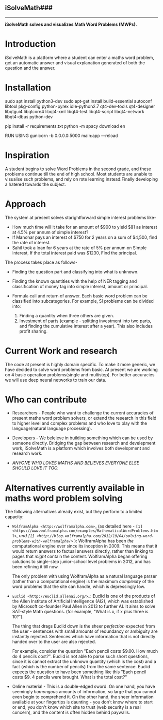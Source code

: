 ## iSolveMath###


**********


**iSolveMath solves and visualizes Math Word Problems (MWPs).**

**Introduction**
=============

iSolveMath is a platform where a student can enter a maths word problem, get an automatic answer and visual explanation generated of both the question and the answer.

**Installation**
=============

sudo apt install python3-dev
sudo apt-get install build-essential autoconf libtool pkg-config python-pyrex  idle-python2.7 qt4-dev-tools qt4-designer libqtgui4 libqtcore4 libqt4-xml libqt4-test libqt4-script libqt4-network libqt4-dbus  python-dev

pip install -r requirements.txt
python -m spacy download en


RUN USING 
gunicorn -b 0.0.0.0:5000 main:app —reload


**Inspiration**
===========
A student begins to solve Word Problems in the second grade, and these problems continue till the end of high school. Most students are unable to visualise such problems, and rely on rote learning instead.Finally developing a hatered towards the subject. 


**Approach**
========
The system at present solves starightforward simple interest problems like-

- How much time will it take for an amount of $900 to yield $81 as interest at 4.5% per annum of simple interest?
- If Manohar pays an interest of $750 for 2 years on a sum of $4,500, find the rate of interest.
- Sahil took a loan for 6 years at the rate of 5% per annum on Simple Interest, If the total interest paid was $1230, Find the principal.

The process takes place as follows-
- Finding the question part and classifying into what is unknown.
- Finding the known quantities with the help of NER tagging and classification of money tag into simple interest, amount or    principal.
- Formula call and return of answer.
Each basic word problem can be classified into subcategories. For example, SI problems can be divided into:
  
  1. Finding a quantity when three others are given. 
  2. Investment of parts (example - splitting investment into two parts, and finding the cumulative interest after a year). This also includes profit sharing.
  

**Current Work and research**
=========================
The code at present is highly domain specific. To make it more generic, we have decided to solve word problems from basic. At present we are working on 4 basic operation problems(single and multistep). For better accuracies we will use deep neural networks to train our data.


**Who can contribute**
==================
- Researchers - People who want to challenge the current accuracies of present maths word problem solvers, or extend the research in this field to higher level and complex problems and who love to play with the language(natural language processing).

- Developers - We beleieve in building something which can be used by someone directly. Bridging the gap between research and develepment work, iSolveMath is a platform which involves both development and research work.

- _ANYONE WHO LOVES MATHS AND BELIEVES EVERYONE ELSE SHOULD LOVE IT TOO._


**Alternatives currently available in maths word problem solving**
==============================================================

The following alternatives already exist, but they perform to a limited capacity:


- `WolframAlpha <http://wolframalpha.com>`_ (as detailed here - `[1] <https://www.wolframalpha.com/examples/MathematicalWordProblems.html>`_, and `[2] <http://blog.wolframalpha.com/2012/10/04/solving-word-problems-with-wolframalpha/>`_ ): WolframAlpha has been *the* computational engine ever since its inception in 2009. This means that it would return answers to factual answers directly, rather than linking to pages that *might* contain the content. WolframAlpha began offering solutions to single-step junior-school level problems in 2012, and has been refining it till now.

  The only problem with using WolframAlpha as a natural language parser (rather than a computational engine) is the maximum *complexity* of the word problems that the site can handle, which is depressingly low. 

- `Euclid <http://euclid.allenai.org/>`_: Euclid is one of the products of the Allen Institute of Artificial Intelligence (AI2), which was established by Microsoft co-founder Paul Allen in 2013 to further AI. It aims to solve SAT-style Math questions. (for example, "What is x, if x plus three is 10?"). 

  The thing that drags Euclid down is the sheer *perfection* expected from the user - sentences with small amounts of redundancy or ambiguity are instantly rejected. Sentences which have information that is not directly handed over to the user are also rejected.

  For example, consider the question "Each pencil costs $9.00. How much do 4 pencils cost?". Euclid is not able to parse such short questions, since it is cannot extract the unknown quantity (which is the cost) and a fact (which is the number of pencils) from the same sentence. Euclid expects the question to have been something like this "Each pencil costs $9. 4 pencils were brought. What is the total cost?"

- Online material - This is a double-edged sword. On one hand, you have seemingly *humongous* amounts of information, so large that you cannot even begin to comprehend it. On the other hand, the sheer information available at your fingertips is daunting - you don't know where to start or end, you don't know which site to trust (web security is a real concern), and the content is often hidden behind paywalls.
